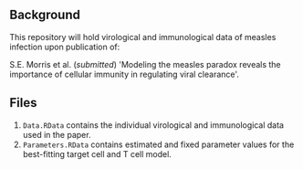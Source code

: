 ## Background

This repository will hold virological and immunological data of measles infection upon publication of: 

S.E. Morris et al. (*submitted*) 'Modeling the measles paradox reveals the importance of cellular immunity in regulating viral clearance'.


## Files

1. `Data.RData` contains the individual virological and immunological data used in the paper.
2. `Parameters.RData` contains estimated and fixed parameter values for the best-fitting target cell and T cell model.